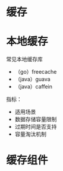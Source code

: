 # 缓存



# 本地缓存

常见本地缓存库

- （go）freecache
- （java）guava
- （java）caffein



指标：

- 适用场景
- 数据存储容量限制
- 过期时间是否支持
- 容量淘汰机制



# 缓存组件

